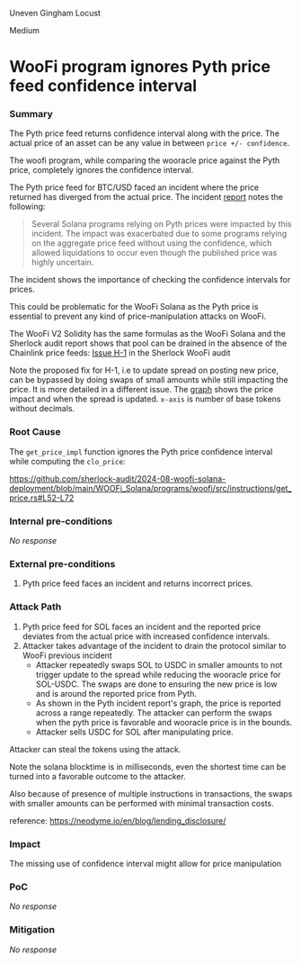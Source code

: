 Uneven Gingham Locust

Medium

# WooFi program ignores Pyth price feed confidence interval

### Summary

The Pyth price feed returns confidence interval along with the price. The actual price of an asset can be any value in between `price +/- confidence`.

The woofi program, while comparing the wooracle price against the Pyth price, completely ignores the confidence interval.


The Pyth price feed for BTC/USD faced an incident where the price returned has diverged from the actual price. The incident [report](https://pythnetwork.medium.com/pyth-root-cause-analysis-622376d7a492) notes the following:

> Several Solana programs relying on Pyth prices were impacted by this incident. The impact was exacerbated due to some programs relying on the aggregate price feed without using the confidence, which allowed liquidations to occur even though the published price was highly uncertain.

The incident shows the importance of checking the confidence intervals for prices.

This could be problematic for the WooFi Solana as the Pyth price is essential to prevent any kind of price-manipulation attacks on WooFi.

The WooFi V2 Solidity has the same formulas as the WooFi Solana and the Sherlock audit report shows that pool can be drained in the absence of the Chainlink price feeds: [Issue H-1](https://2563590922-files.gitbook.io/~/files/v0/b/gitbook-x-prod.appspot.com/o/spaces%2FqxL8pa5qcyp6gpHL7o0j%2Fuploads%2F2tPeeEzdPrMMRklWtqcF%2FWOOFI_Swap_Audit_Report.pdf?alt=media&token=9d213fad-94c9-4ee9-b2bf-27f4183fde9b) in the Sherlock WooFi audit

Note the proposed fix for H-1, i.e to update spread on posting new price, can be bypassed by doing swaps of small amounts while still impacting the price. It is more detailed in a different issue. The [graph](https://www.desmos.com/calculator/updyfp30c8) shows the price impact and when the spread is updated. `x-axis` is number of base tokens without decimals. 




### Root Cause

The `get_price_impl` function ignores the Pyth price confidence interval while computing the `clo_price`:

https://github.com/sherlock-audit/2024-08-woofi-solana-deployment/blob/main/WOOFi_Solana/programs/woofi/src/instructions/get_price.rs#L52-L72

### Internal pre-conditions

_No response_

### External pre-conditions

1. Pyth price feed faces an incident and returns incorrect prices.

### Attack Path

1. Pyth price feed for SOL faces an incident and the reported price deviates from the actual price with increased confidence intervals.
2. Attacker takes advantage of the incident to drain the protocol similar to WooFi previous incident
    - Attacker repeatedly swaps SOL to USDC in smaller amounts to not trigger update to the spread while reducing the wooracle price for SOL-USDC. The swaps are done to ensuring the new price is low and is around the reported price from Pyth.
    - As shown in the Pyth incident report's graph, the price is reported across a range repeatedly. The attacker can perform the swaps when the pyth price is favorable and wooracle price is in the bounds.
    - Attacker sells USDC for SOL after manipulating price.

Attacker can steal the tokens using the attack. 

Note the solana blocktime is in milliseconds, even the shortest time can be turned into a favorable outcome to the attacker. 

Also because of presence of multiple instructions in transactions, the swaps with smaller amounts can be performed with minimal transaction costs.

reference: https://neodyme.io/en/blog/lending_disclosure/

### Impact

The missing use of confidence interval might allow for price manipulation

### PoC

_No response_

### Mitigation

_No response_